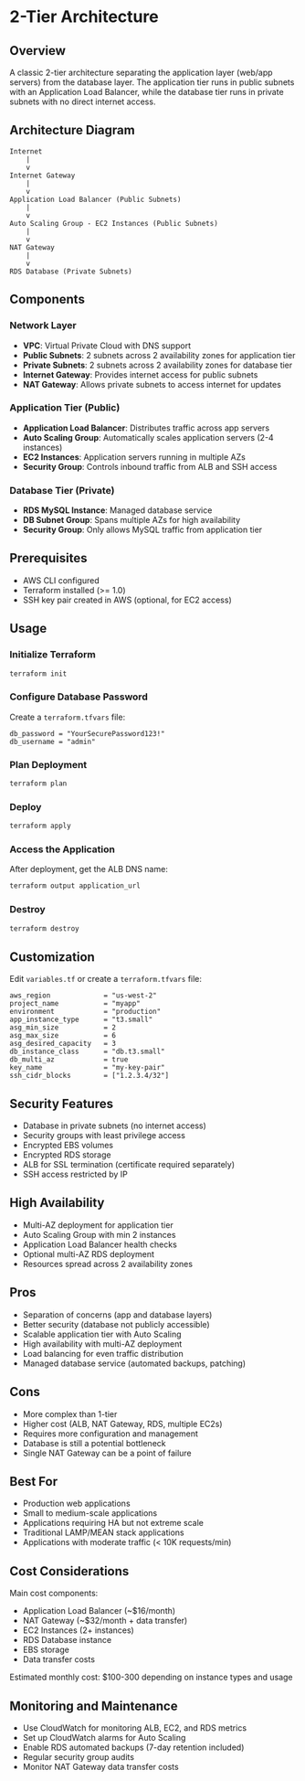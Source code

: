 # 2-Tier Architecture

## Overview
A classic 2-tier architecture separating the application layer (web/app servers) from the database layer. The application tier runs in public subnets with an Application Load Balancer, while the database tier runs in private subnets with no direct internet access.

## Architecture Diagram
```
Internet
    |
    v
Internet Gateway
    |
    v
Application Load Balancer (Public Subnets)
    |
    v
Auto Scaling Group - EC2 Instances (Public Subnets)
    |
    v
NAT Gateway
    |
    v
RDS Database (Private Subnets)
```

## Components

### Network Layer
- **VPC**: Virtual Private Cloud with DNS support
- **Public Subnets**: 2 subnets across 2 availability zones for application tier
- **Private Subnets**: 2 subnets across 2 availability zones for database tier
- **Internet Gateway**: Provides internet access for public subnets
- **NAT Gateway**: Allows private subnets to access internet for updates

### Application Tier (Public)
- **Application Load Balancer**: Distributes traffic across app servers
- **Auto Scaling Group**: Automatically scales application servers (2-4 instances)
- **EC2 Instances**: Application servers running in multiple AZs
- **Security Group**: Controls inbound traffic from ALB and SSH access

### Database Tier (Private)
- **RDS MySQL Instance**: Managed database service
- **DB Subnet Group**: Spans multiple AZs for high availability
- **Security Group**: Only allows MySQL traffic from application tier

## Prerequisites
- AWS CLI configured
- Terraform installed (>= 1.0)
- SSH key pair created in AWS (optional, for EC2 access)

## Usage

### Initialize Terraform
```bash
terraform init
```

### Configure Database Password
Create a `terraform.tfvars` file:
```hcl
db_password = "YourSecurePassword123!"
db_username = "admin"
```

### Plan Deployment
```bash
terraform plan
```

### Deploy
```bash
terraform apply
```

### Access the Application
After deployment, get the ALB DNS name:
```bash
terraform output application_url
```

### Destroy
```bash
terraform destroy
```

## Customization
Edit `variables.tf` or create a `terraform.tfvars` file:

```hcl
aws_region             = "us-west-2"
project_name           = "myapp"
environment            = "production"
app_instance_type      = "t3.small"
asg_min_size           = 2
asg_max_size           = 6
asg_desired_capacity   = 3
db_instance_class      = "db.t3.small"
db_multi_az            = true
key_name               = "my-key-pair"
ssh_cidr_blocks        = ["1.2.3.4/32"]
```

## Security Features
- Database in private subnets (no internet access)
- Security groups with least privilege access
- Encrypted EBS volumes
- Encrypted RDS storage
- ALB for SSL termination (certificate required separately)
- SSH access restricted by IP

## High Availability
- Multi-AZ deployment for application tier
- Auto Scaling Group with min 2 instances
- Application Load Balancer health checks
- Optional multi-AZ RDS deployment
- Resources spread across 2 availability zones

## Pros
- Separation of concerns (app and database layers)
- Better security (database not publicly accessible)
- Scalable application tier with Auto Scaling
- High availability with multi-AZ deployment
- Load balancing for even traffic distribution
- Managed database service (automated backups, patching)

## Cons
- More complex than 1-tier
- Higher cost (ALB, NAT Gateway, RDS, multiple EC2s)
- Requires more configuration and management
- Database is still a potential bottleneck
- Single NAT Gateway can be a point of failure

## Best For
- Production web applications
- Small to medium-scale applications
- Applications requiring HA but not extreme scale
- Traditional LAMP/MEAN stack applications
- Applications with moderate traffic (< 10K requests/min)

## Cost Considerations
Main cost components:
- Application Load Balancer (~$16/month)
- NAT Gateway (~$32/month + data transfer)
- EC2 Instances (2+ instances)
- RDS Database instance
- EBS storage
- Data transfer costs

Estimated monthly cost: $100-300 depending on instance types and usage

## Monitoring and Maintenance
- Use CloudWatch for monitoring ALB, EC2, and RDS metrics
- Set up CloudWatch alarms for Auto Scaling
- Enable RDS automated backups (7-day retention included)
- Regular security group audits
- Monitor NAT Gateway data transfer costs
